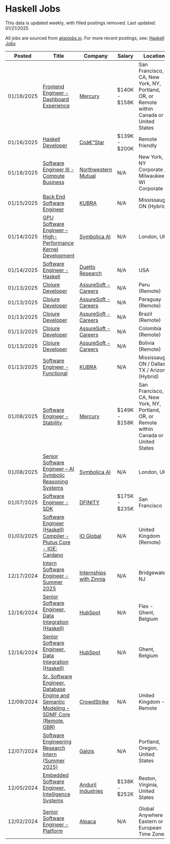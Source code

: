 # Haskell Jobs

This data is updated weekly, with filled postings removed. Last updated: 01/21/2025

All jobs are sourced from [algojobs.io](https://algojobs.io/). For more recent postings, see: [Haskell Jobs](https://algojobs.io/jobs/haskell)

| Posted | Title | Company | Salary | Location |
| --- | --- | --- | --- | --- |
| 01/16/2025 | [Frontend Engineer - Dashboard Experience](https://algojobs.io/jobs/2862376) | [Mercury](https://algojobs.io/company/mercury/) | $140K - $158K | San Francisco, CA, New York, NY, Portland, OR, or Remote within Canada or United States |
| 01/16/2025 | [Haskell Developer](https://algojobs.io/jobs/2861542) | [Coâ€“Star](https://algojobs.io/company/costar/) | $139K - $200K | Remote friendly  |
| 01/16/2025 | [Software Engineer III - Compute Business](https://algojobs.io/jobs/2865386) | [Northwestern Mutual](https://algojobs.io/company/northwesternmutual/) | N/A | New York, NY Corporate / Milwaukee, WI Corporate |
| 01/15/2025 | [Back End Software Engineer](https://algojobs.io/jobs/2846277) | [KUBRA](https://algojobs.io/company/kubra/) | N/A | Mississauga, ON (Hybrid) |
| 01/14/2025 | [GPU Software Engineer – High-Performance Kernel Development](https://algojobs.io/jobs/2833114) | [Symbolica AI](https://algojobs.io/company/symbolica/) | N/A | London, UK |
| 01/14/2025 | [Software Engineer - Haskell](https://algojobs.io/jobs/2816745) | [Duetto Research](https://algojobs.io/company/duettoresearch/) | N/A | USA |
| 01/13/2025 | [Clojure Developer](https://algojobs.io/jobs/2818114) | [AssureSoft - Careers](https://algojobs.io/company/assuresoften/) | N/A | Peru (Remote) |
| 01/13/2025 | [Clojure Developer](https://algojobs.io/jobs/2818110) | [AssureSoft - Careers](https://algojobs.io/company/assuresoften/) | N/A | Paraguay (Remote) |
| 01/13/2025 | [Clojure Developer](https://algojobs.io/jobs/2818116) | [AssureSoft - Careers](https://algojobs.io/company/assuresoften/) | N/A | Brazil (Remote) |
| 01/13/2025 | [Clojure Developer](https://algojobs.io/jobs/2818117) | [AssureSoft - Careers](https://algojobs.io/company/assuresoften/) | N/A | Colombia (Remote) |
| 01/13/2025 | [Clojure Developer](https://algojobs.io/jobs/2818113) | [AssureSoft - Careers](https://algojobs.io/company/assuresoften/) | N/A | Bolivia (Remote) |
| 01/13/2025 | [Software Engineer - Functional](https://algojobs.io/jobs/2815220) | [KUBRA](https://algojobs.io/company/kubra/) | N/A | Mississauga, ON / Dallas, TX / Arizona (Hybrid) |
| 01/08/2025 | [Software Engineer - Stability](https://algojobs.io/jobs/2771839) | [Mercury](https://algojobs.io/company/mercury/) | $149K - $158K | San Francisco, CA, New York, NY, Portland, OR, or Remote within Canada or United States |
| 01/08/2025 | [Senior Software Engineer – AI Symbolic Reasoning Systems](https://algojobs.io/jobs/2771421) | [Symbolica AI](https://algojobs.io/company/symbolica/) | N/A | London, UK |
| 01/07/2025 | [Software Engineer - SDK](https://algojobs.io/jobs/2756591) | [DFINITY](https://algojobs.io/company/dfinity/) | $175K - $235K | San Francisco |
| 01/03/2025 | [Software Engineer (Haskell) Compiler - Plutus Core - IOE: Cardano](https://algojobs.io/jobs/2731728) | [IO Global](https://algojobs.io/company/io-global/) | N/A | United Kingdom (Remote) |
| 12/17/2024 | [Intern Software Engineer - Summer 2025](https://algojobs.io/jobs/2613368) | [Internships with Zinnia](https://algojobs.io/company/zinniaintern/) | N/A | Bridgewater, NJ |
| 12/16/2024 | [Senior Software Engineer, Data Integration (Haskell)](https://algojobs.io/jobs/2601043) | [HubSpot](https://algojobs.io/company/hubspotjobs/) | N/A | Flex - Ghent, Belgium |
| 12/16/2024 | [Senior Software Engineer, Data Integration (Haskell)](https://algojobs.io/jobs/2601039) | [HubSpot](https://algojobs.io/company/hubspotjobs/) | N/A | Ghent, Belgium |
| 12/09/2024 | [Sr. Software Engineer, Database Engine and Semantic Modeling - SDMF Core (Remote, GBR)](https://algojobs.io/jobs/2538052) | [CrowdStrike](https://algojobs.io/company/crowdstrike/) | N/A | United Kingdom - Remote |
| 12/07/2024 | [Software Engineering Research Intern (Summer 2025)](https://algojobs.io/jobs/2530585) | [Galois](https://algojobs.io/company/galois/) | N/A | Portland, Oregon, United States |
| 12/05/2024 | [Embedded Software Engineer, Intelligence Systems](https://algojobs.io/jobs/2508208) | [Anduril Industries](https://algojobs.io/company/andurilindustries/) | $138K - $252K | Reston, Virginia, United States |
| 12/02/2024 | [Senior Software Engineer - Platform](https://algojobs.io/jobs/2461979) | [Alpaca ](https://algojobs.io/company/alpaca/) | N/A | Global Anywhere - Eastern or European Time Zones |
